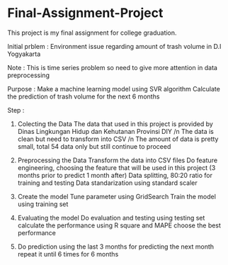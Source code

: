 # Final-Assignment-Project
This project is my final assignment for college graduation.

Initial prblem :
Environment issue regarding amount of trash volume in D.I Yogyakarta

Note :
This is time series problem so need to give more attention in data preprocessing

Purpose : 
Make a machine learning model using SVR algorithm
Calculate the prediction of trash volume for the next 6 months

Step :
1. Colecting the Data
   The data that used in this project is provided by Dinas Lingkungan Hidup dan Kehutanan Provinsi DIY
   /n The data is clean but need to transform into CSV
   /n The amount of data is pretty small, total 54 data only but still continue to proceed

2. Preprocessing the Data
   Transform the data into CSV files
   Do feature engineering, choosing the feature that will be used in this project (3 months prior to predict 1 month after)
   Data splitting, 80:20 ratio for training and testing
   Data standarization using standard scaler

3. Create the model
   Tune parameter using GridSearch
   Train the model using training set

5. Evaluating the model
   Do evaluation and testing using testing set
   calculate the performance using R square and MAPE
   choose the best performance

6. Do prediction
   using the last 3 months for predicting the next month
   repeat it until 6 times for 6 months
   
